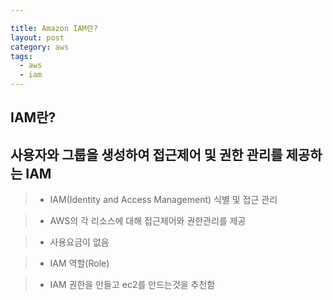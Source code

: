 ```yaml
---

title: Amazon IAM란?
layout: post 
category: aws 
tags: 
  - aws
  - iam
---
```


IAM란?
---------------------------------------------

## 사용자와 그룹을 생성하여 접근제어 및 권한 관리를 제공하는 IAM

> - IAM(Identity and Access Management) 식별 및 접근 관리

> - AWS의 각 리소스에 대해 접근제어와 권한관리를 제공

> - 사용요금이 없음

> - IAM 역할(Role)

> - IAM 권한을 만들고 ec2를 만드는것을 추천함